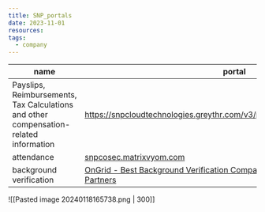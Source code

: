 ```yaml
---
title: SNP_portals
date: 2023-11-01
resources: 
tags:
  - company
---
```



| name | portal |
| ---- | ---- |
| Payslips, Reimbursements, Tax Calculations and other compensation-related information | https://snpcloudtechnologies.greythr.com/v3/portal/ess/payroll/payslips/payslip |
| attendance | [snpcosec.matrixvyom.com](https://snpcosec.matrixvyom.com/) |
| background verification | [OnGrid - Best Background Verification Company for Employees, Contractors & Partners](https://ongrid.in/) |

![[Pasted image 20240118165738.png | 300]]